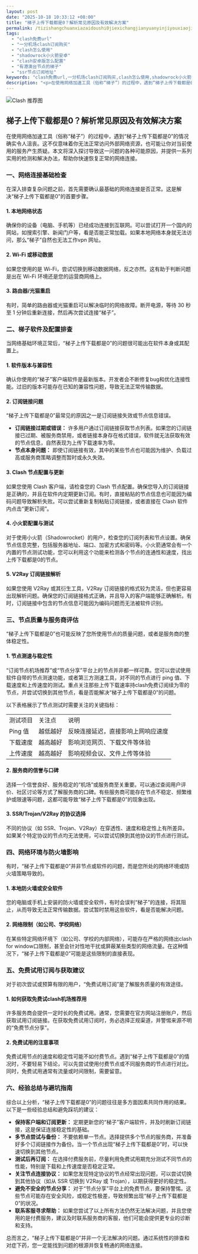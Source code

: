 ```yaml
---
layout: post
date: "2025-10-18 10:33:12 +08:00"
title: "梯子上传下载都是0？解析常见原因及有效解决方案"
permalink: /tizishangchuanxiazaidoushi0jiexichangjianyuanyinjiyouxiaojiejuefangan/
tags:
  - "clash免费url"
  - "一分机场clash订阅购买"
  - "clash怎么使用"
  - "shadowrock小火箭安卓"
  - "clash安卓版怎么配置"
  - "有港澳台节点的梯子"
  - "ssr节点订阅地址"
keywords: "clash免费url,一分机场clash订阅购买,clash怎么使用,shadowrock小火箭安卓,clash安卓版怎么配置,有港澳台节点的梯子,ssr节点订阅地址"
description: "<p>在使用网络加速工具（俗称“梯子”）的过程中，遇到“梯子上传下载都是0”的情况确实令人沮丧。这不仅意味着你无法正常访问外部网络资源，也可能让你对当前使用的服务产生质疑。本文将深入探讨导致这一问题的各种可能原因，并提供一系列实用的检测和解决办法，帮助你快速恢复正常的网络连接。</p>"
---
```


![Clash 推荐图](https://clashjd.github.io/assets/img/稳定订阅机场推荐.png)

## 梯子上传下载都是0？解析常见原因及有效解决方案

<p>在使用网络加速工具（俗称“梯子”）的过程中，遇到“梯子上传下载都是0”的情况确实令人沮丧。这不仅意味着你无法正常访问外部网络资源，也可能让你对当前使用的服务产生质疑。本文将深入探讨导致这一问题的各种可能原因，并提供一系列实用的检测和解决办法，帮助你快速恢复正常的网络连接。</p>
<h3>一、网络连接基础检查</h3>
<p>在深入排查复杂问题之前，首先需要确认最基础的网络连接是否正常。这是解决“梯子上传下载都是0”的首要步骤。</p>
<h4>1. 本地网络状态</h4>
<p>确保你的设备（电脑、手机等）已经成功连接到互联网。可以尝试打开一个国内的网站，如搜索引擎、新闻门户等，看是否能正常加载。如果本地网络本身就无法访问，那么“梯子”自然也无法工作vpn 网址。</p>
<h4>2. Wi-Fi 或移动数据</h4>
<p>如果您使用的是 Wi-Fi，尝试切换到移动数据网络，反之亦然。这有助于判断问题是出在 Wi-Fi 环境还是您的运营商网络上。</p>
<h4>3. 路由器/光猫重启</h4>
<p>有时，简单的路由器或光猫重启可以解决临时的网络故障。断开电源，等待 30 秒至 1 分钟后重新连接，然后再次尝试连接“梯子”。</p>
<h3>二、梯子软件及配置排查</h3>
<p>当网络基础环境正常后，“梯子上传下载都是0”的问题很可能出在软件本身或其配置上。</p>
<h4>1. 软件版本与兼容性</h4>
<p>确认你使用的“梯子”客户端软件是最新版本。开发者会不断修复bug和优化连接性能。过旧的版本可能存在已知的兼容性问题，导致无法正常传输数据。</p>
<h4>2. 订阅链接问题</h4>
<p>“梯子上传下载都是0”最常见的原因之一是订阅链接失效或节点信息错误。</p>
<ul>
<li><strong>订阅链接过期或错误：</strong> 许多用户通过订阅链接获取节点列表。如果您的订阅链接已过期、被服务商禁用，或者链接本身存在格式错误，软件就无法获取有效的节点信息，自然表现为上传下载速率为零。</li>
<li><strong>节点本身问题：</strong> 即使订阅链接有效，其中的某些节点也可能因为维护、负载过高或服务商策略调整而暂时或永久失效。</li>
</ul>
<h4>3. Clash 节点配置与更新</h4>
<p>如果您使用 Clash 客户端，请检查您的 Clash 节点配置。确保您导入的订阅链接是正确的，并且在软件内定期更新订阅。有时，直接粘贴的节点信息也可能因为编码问题导致解析失败。可以尝试重新复制粘贴订阅链接，或者直接在 Clash 软件内点击“更新订阅”。</p>
<h4>4. 小火箭配置与测试</h4>
<p>对于使用小火箭（Shadowrocket）的用户，检查您的订阅列表和节点设置。确保节点信息完整，包括服务器地址、端口、加密方式和密码等。小火箭通常会有一个内置的节点测试功能，您可以利用这个功能来检测各个节点的连通性和速度，找出上传下载都是0的节点。</p>
<h4>5. V2Ray 订阅链接解析</h4>
<p>如果您使用 V2Ray 或其衍生工具，V2Ray 订阅链接的格式较为灵活，但也更容易出现解析问题。确保您的订阅链接格式正确，并且导入的客户端能够正确解析。有时，订阅链接中包含的节点信息可能因为编码问题而无法被软件识别。</p>
<h3>三、节点质量与服务商评估</h3>
<p>“梯子上传下载都是0”也可能反映了您所使用节点的质量问题，或者是服务商的整体稳定性。</p>
<h4>1. 节点测速与稳定性</h4>
<p>“订阅节点机场推荐”或“节点分享”平台上的节点并非都一样可靠。您可以尝试使用软件自带的节点测速功能，或者第三方测速工具，对不同的节点进行 ping 值、下载速度和上传速度的测试。重点关注那些上传下载速率持clash免费订阅续为零的节点，并尝试切换到其他节点，看是否能解决“梯子上传下载都是0”的问题。</p>
<p>以下表格展示了节点测试时需要关注的关键指标：</p>
<table>
<tr>
<td>测试项目</td>
<td>关注点</td>
<td>说明</td>
</tr>
<tr>
<td>Ping 值</td>
<td>越低越好</td>
<td>反映连接延迟，直接影响上网响应速度</td>
</tr>
<tr>
<td>下载速度</td>
<td>越高越好</td>
<td>影响浏览网页、下载文件等体验</td>
</tr>
<tr>
<td>上传速度</td>
<td>越高越好</td>
<td>影响视频会议、文件上传等体验</td>
</tr>
</table>
<h4>2. 服务商的信誉与口碑</h4>
<p>选择一个信誉良好、服务稳定的“机场”或服务商至关重要。可以通过查阅用户评价、社区讨论等方式了解服务商的口碑。有些服务商可能存在节点不稳定、频繁维护或限速等问题，这都可能导致“梯子上传下载都是0”的现象出现。</p>
<h4>3. SSR/Trojan/V2Ray 的协议选择</h4>
<p>不同的协议（如 SSR、Trojan、V2Ray）在穿透性、速度和稳定性上有所差异。如果某个特定协议的节点均无法使用，可以尝试切换到其他协议的节点进行测试。</p>
<h3>四、网络环境与防火墙影响</h3>
<p>有时，“梯子上传下载都是0”并非节点或软件的问题，而是您所处的网络环境或防火墙策略导致的。</p>
<h4>1. 本地防火墙或安全软件</h4>
<p>您的电脑或手机上安装的防火墙或安全软件，有时会误判“梯子”的连接，将其阻止，从而导致无法正常传输数据。尝试暂时禁用这些软件，看是否能解决问题。</p>
<h4>2. 网络限制（如公司、学校网络）</h4>
<p>在某些特定网络环境下（如公司、学校的内部网络），可能存在严格的网络出clash for window口限制，甚至会针对性地干扰或屏蔽某些类型的网络流量。在这种情况下，“梯子上传下载都是0”可能是这些限制的直接表现。</p>
<h3>五、免费试用订阅与获取建议</h3>
<p>对于初次尝试或预算有限的用户，“免费试用订阅”是了解服务质量的有效途径。</p>
<h4>1. 如何获取免费试clash机场推荐用</h4>
<p>许多服务商会提供一定时长的免费试用。通常，您需要在官方网站注册账户，然后获取试用订阅链接。在获取免费试用订阅时，务必选择正规渠道，并警惕来源不明的“免费节点分享”。</p>
<h4>2. 免费试用的注意事项</h4>
<p>免费试用节点的速度和稳定性可能不如付费节点。遇到“梯子上传下载都是0”的情况时，不要轻易下结论，可以先尝试使用付费节点或不同服务商的节点进行对比。同时，免费试用通常有流量或时间限制，需要留意。</p>
<h3>六、经验总结与避坑指南</h3>
<p>综合以上分析，“梯子上传下载都是0”的问题往往是多方面因素共同作用的结果。以下是一些经验总结和避免踩坑的建议：</p>
<ul>
<li><strong>保持客户端和订阅更新：</strong> 定期更新您的“梯子”客户端软件，并及时刷新订阅链接，这是保证连接稳定性的基础。</li>
<li><strong>多节点尝试与备份：</strong> 不要依赖单一节点。选择提供多个节点的服务商，并准备好多个订阅链接作为备份。当一个节点出现“梯子上传下载都是0”时，可以快速切换到其他节点。</li>
<li><strong>测试后再订阅：</strong> 在选择付费服务前，尽量利用免费试用期充分测试不同节点的性能，特别是下载和上传速度是否稳定正常。</li>
<li><strong>关注节点连接协议：</strong> 如果您发现特定协议的节点经常出现问题，可以尝试切换到其他协议（如从 SSR 切换到 V2Ray 或 Trojan），以期获得更好的稳定性。</li>
<li><strong>避免不安全的节点分享：</strong> 对于“节点分享”平台上的免费节点，要保持警惕。这些节点可能存在安全风险，或稳定性极差，导致频繁出现“梯子上传下载都是0”的状况。</li>
<li><strong>联系客服寻求帮助：</strong> 如果您尝试了以上所有方法仍然无法解决问题，并且您使用的是付费服务，建议及时联系服务商的客服，他们可能会提供更专业的诊断和支持。</li>
</ul>
<p>总而言之，“梯子上传下载都是0”并非一个无法解决的问题。通过系统性的排查和对症下药，您一定能找到问题的根源并恢复畅通的网络连接。</p>